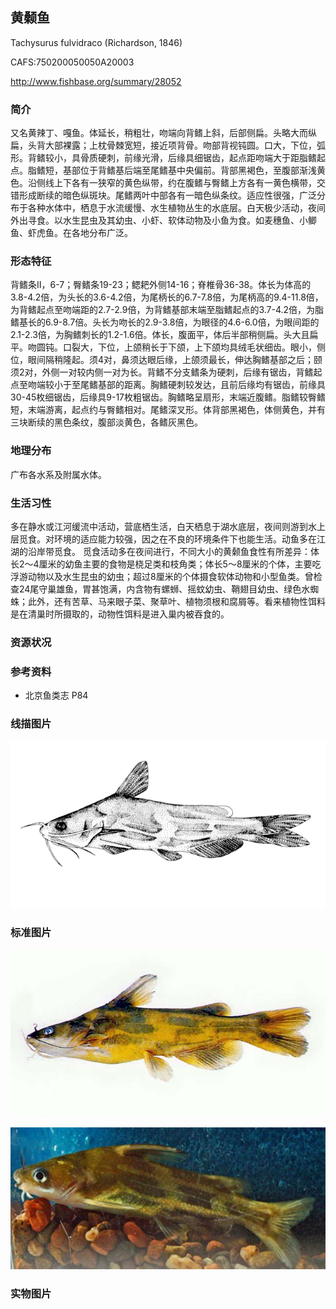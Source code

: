 ## 黄颡鱼

Tachysurus fulvidraco  (Richardson, 1846)

CAFS:750200050050A20003

<http://www.fishbase.org/summary/28052>

### 简介

又名黄辣丁、嘎鱼。体延长，稍粗壮，吻端向背鳍上斜，后部侧扁。头略大而纵扁，头背大部裸露；上枕骨棘宽短，接近项背骨。吻部背视钝圆。口大，下位，弧形。背鳍较小，具骨质硬刺，前缘光滑，后缘具细锯齿，起点距吻端大于距脂鳍起点。脂鳍短，基部位于背鳍基后端至尾鳍基中央偏前。背部黑褐色，至腹部渐浅黄色。沿侧线上下各有一狭窄的黄色纵带，约在腹鳍与臀鳍上方各有一黄色横带，交错形成断续的暗色纵斑块。尾鳍两叶中部各有一暗色纵条纹。适应性很强，广泛分布于各种水体中，栖息于水流缓慢、水生植物丛生的水底层。白天极少活动，夜间外出寻食。以水生昆虫及其幼虫、小虾、软体动物及小鱼为食。如麦穗鱼、小鲫鱼、虾虎鱼。在各地分布广泛。

### 形态特征

背鳍条Ⅱ，6-7；臀鳍条19-23；鳃耙外侧14-16；脊椎骨36-38。体长为体高的3.8-4.2倍，为头长的3.6-4.2倍，为尾柄长的6.7-7.8倍，为尾柄高的9.4-11.8倍，为背鳍起点至吻端距的2.7-2.9倍，为背鳍基部末端至脂鳍起点的3.7-4.2倍，为脂鳍基长的6.9-8.7倍。头长为吻长的2.9-3.8倍，为眼径的4.6-6.0倍，为眼间距的2.1-2.3倍，为胸鳍刺长的1.2-1.6倍。体长，腹面平，体后半部稍侧扁。头大且扁平。吻圆钝。口裂大，下位，上颌稍长于下颌，上下颌均具绒毛状细齿。眼小，侧位，眼间隔稍隆起。须4对，鼻须达眼后缘，上颌须最长，伸达胸鳍基部之后；颐须2对，外侧一对较内侧一对为长。背鳍不分支鳍条为硬刺，后缘有锯齿，背鳍起点至吻端较小于至尾鳍基部的距离。胸鳍硬刺较发达，且前后缘均有锯齿，前缘具30-45枚细锯齿，后缘具9-17枚粗锯齿。胸鳍略呈扇形，末端近腹鳍。脂鳍较臀鳍短，末端游离，起点约与臀鳍相对。尾鳍深叉形。体背部黑褐色，体侧黄色，并有三块断续的黑色条纹，腹部淡黄色，各鳍灰黑色。

### 地理分布

广布各水系及附属水体。

### 生活习性

多在静水或江河缓流中活动，营底栖生活，白天栖息于湖水底层，夜间则游到水上层觅食。对环境的适应能力较强，因之在不良的环境条件下也能生活。动鱼多在江湖的沿岸带觅食。 觅食活动多在夜间进行，不同大小的黄颡鱼食性有所差异：体长2～4厘米的幼鱼主要的食物是桡足类和枝角类；体长5～8厘米的个体，主要吃浮游动物以及水生昆虫的幼虫；超过8厘米的个体摄食软体动物和小型鱼类。曾检查24尾守巢雄鱼，胃甚饱满，内含物有螺蛳、摇蚊幼虫、鞘翅目幼虫、绿色水蜘蛛；此外，还有苦草、马来眼子菜、聚草叶、植物须根和腐屑等。看来植物性饵料是在清巢时所摄取的，动物性饵料是进入巢内被吞食的。

### 资源状况

### 参考资料

- 北京鱼类志 P84

### 线描图片

![图片](photos/黄颡鱼.gif)

### 标准图片

![图片](photos/黄颡鱼A.jpg)

![图片](photos/黄颡鱼B.jpg)

### 实物图片

